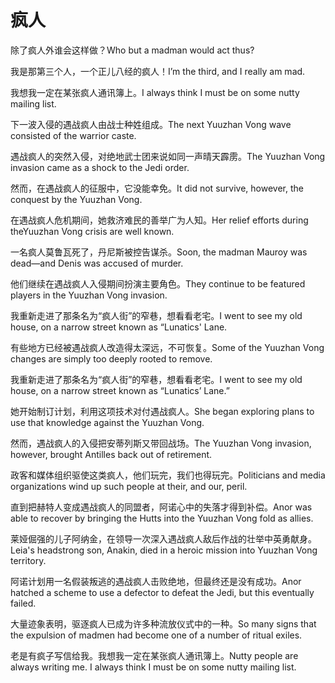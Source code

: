 # 疯人

<p><span class="chinese">除了疯人外谁会这样做？</span><span class="english">Who but a madman would act thus?</span></p>

<p><span class="chinese">我是那第三个人，一个正儿八经的疯人！</span><span class="english">I’m the third, and I really am mad.</span></p>

<p><span class="chinese">我想我一定在某张疯人通讯簿上。</span><span class="english">I always think I must be on some nutty mailing list.</span></p>

<p><span class="chinese">下一波入侵的遇战疯人由战士种姓组成。</span><span class="english">The next Yuuzhan Vong wave consisted of the warrior caste.</span></p>

<p><span class="chinese">遇战疯人的突然入侵，对绝地武士团来说如同一声晴天霹雳。</span><span class="english">The Yuuzhan Vong invasion came as a shock to the Jedi order.</span></p>

<p><span class="chinese">然而，在遇战疯人的征服中，它没能幸免。</span><span class="english">It did not survive, however, the conquest by the Yuuzhan Vong.</span></p>

<p><span class="chinese">在遇战疯人危机期间，她救济难民的善举广为人知。</span><span class="english">Her relief efforts during theYuuzhan Vong crisis are well known.</span></p>

<p><span class="chinese">一名疯人莫鲁瓦死了，丹尼斯被控告谋杀。</span><span class="english">Soon, the madman Mauroy was dead—and Denis was accused of murder.</span></p>

<p><span class="chinese">他们继续在遇战疯人入侵期间扮演主要角色。</span><span class="english">They continue to be featured players in the Yuuzhan Vong invasion.</span></p>

<p><span class="chinese">我重新走进了那条名为“疯人街”的窄巷，想看看老宅。</span><span class="english">I went to see my old house, on a narrow street known as “Lunatics' Lane.</span></p>

<p><span class="chinese">有些地方已经被遇战疯人改造得太深远，不可恢复。</span><span class="english">Some of the Yuuzhan Vong changes are simply too deeply rooted to remove.</span></p>

<p><span class="chinese">我重新走进了那条名为“疯人街”的窄巷，想看看老宅。</span><span class="english">I went to see my old house, on a narrow street known as “Lunatics’ Lane.”</span></p>

<p><span class="chinese">她开始制订计划，利用这项技术对付遇战疯人。</span><span class="english">She began exploring plans to use that knowledge against the Yuuzhan Vong.</span></p>

<p><span class="chinese">然而，遇战疯人的入侵把安蒂列斯又带回战场。</span><span class="english">The Yuuzhan Vong invasion, however, brought Antilles back out of retirement.</span></p>

<p><span class="chinese">政客和媒体组织驱使这类疯人，他们玩完，我们也得玩完。</span><span class="english">Politicians and media organizations wind up such people at their, and our, peril.</span></p>

<p><span class="chinese">直到把赫特人变成遇战疯人的同盟者，阿诺心中的失落才得到补偿。</span><span class="english">Anor was able to recover by bringing the Hutts into the Yuuzhan Vong fold as allies.</span></p>

<p><span class="chinese">莱娅倔强的儿子阿纳金，在领导一次深入遇战疯人敌后作战的壮举中英勇献身。</span><span class="english">Leia's headstrong son, Anakin, died in a heroic mission into Yuuzhan Vong territory.</span></p>

<p><span class="chinese">阿诺计划用一名假装叛逃的遇战疯人击败绝地，但最终还是没有成功。</span><span class="english">Anor hatched a scheme to use a defector to defeat the Jedi, but this eventually failed.</span></p>

<p><span class="chinese">大量迹象表明，驱逐疯人已成为许多种流放仪式中的一种。</span><span class="english">So many signs that the expulsion of madmen had become one of a number of ritual exiles.</span></p>

<p><span class="chinese">老是有疯子写信给我。我想我一定在某张疯人通讯簿上。</span><span class="english">Nutty people are always writing me. I always think I must be on some nutty mailing list.</span></p>

